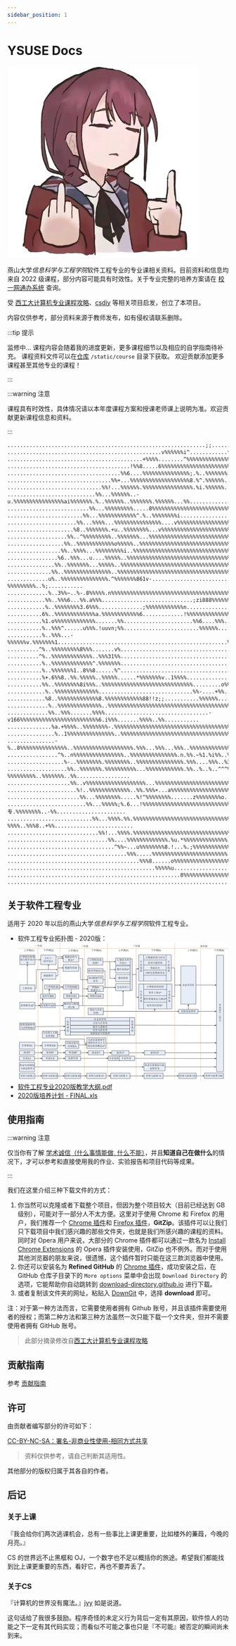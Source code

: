 ```yaml
---
sidebar_position: 1
---
```


# YSUSE Docs

![nina](../static/img/nina.png)

燕山大学*信息科学与工程学院*软件工程专业的专业课相关资料。目前资料和信息均来自 2022 级课程，部分内容可能具有时效性。关于专业完整的培养方案请在 [校一网通办系统](https://ehall.ysu.edu.cn/) 查询。 

受 [西工大计算机专业课程攻略](https://github.com/npu-cs/Course-Material)、[csdiy](https://csdiy.wiki/) 等相关项目启发，创立了本项目。

内容仅供参考，部分资料来源于教师发布，如有侵权请联系删除。

:::tip 提示

监修中... 
课程内容会随着我的进度更新，更多课程细节以及相应的自学指南待补充。
课程资料文件可以在[仓库](https://github.com/rurumuri/ysuse-2022) `/static/course` 目录下获取。
欢迎贡献添加更多课程甚至其他专业的课程！

:::

:::warning 注意

课程具有时效性，具体情况请以本年度课程方案和授课老师课上说明为准。欢迎贡献更新课程信息和资料。

:::

```ysu
...............................................................;;.............................................................
.................................................v%%%%%%i^............*i%%%%%%o...............................................
...........................................+%%%%........^%%%%%%%%%%%%%%~........%%%%-.........................................
.......................................!%%8.....6%%%%%%%%%%%%%%%%%%%%%%%%%%%%%%6.....%%%a.....................................
....................................%%6....%%%%%%%%%%%%%%%;.%..%%%%%%%.^%.%%%%%%%%%%%....%%%..................................
.................................%%+...%%%%%%%%%%%%%%%%%%%8.%^.%%%%%%.....%%%%%%%%%%%%%%%...z%%...............................
..............................%%!...%%%%%%.%%%%%%%%%%%%%%%%.%i.%%%%%%.!..1%%%%%%..%%%%%%%%%%...8%6............................
............................%%...%%%%%%..-u.%%%%%%%%%%%%%%%%ai%%%%%%%.%..%%%%%%..%%%%%%%.%%%%%%...%%..........................
..........................%%...%%%%%%%%%.....8%%%%%%%%%%%%%%%%%%%%%%%%%%%%%%%%-.%%%%%%%..%%v%%%%%...%%........................
........................%%...%%%%%%%%%%%%^.%..%%%%%%%%i..................6%%%%%%%%%%%%1.%..%%%%%%%%...%%......................
......................%%...%%%%...%%%%%%%%%%%%%%%....v%%%%%%%%%%%%%%%%%%%%.....%%%%%%%...%%%%%%%%%%%%...%8....................
.....................%8..%%%%%%%.+u..%%%%%%%%...v%%%%%%%%%%%%%%%%%%%%%%%%%%%%%%-..+%%%%%%%%%%%%%%.%%%%%..%%...................
...................%%..^%%%%%%%%%..%%%%%%%...%%%%%%%%%%%%%%%%%%%%%%%%%%%%%%%%%%%%%%...%%%%%%%%^..%..%%%%...%a.................
..................%%..%%%%%%%%%%%%o%%%%%..%%%%%%%%%%%%%%%%%%%%%%%%%%%%%%%%%%%%%%%%%%%6..%%%%..^%..%%%%%%%%..%%................
.................%%..%%%%...%%%%%%%%%i..%%%%%%%%%%%%%%%%%%%%%%%%%%%%%%%%%%%%%%%%%%%%%%%%..%%%%..%%%%%%%%%%%..%%...............
................%6..%%%...u....%%%%%..%%%%%%%%%%%%%%%%%%%%%%%%%%%%%%%%%%%%%%%%%%%%%%%%%%%%..%%%%%%%%%%%%%%%%..%%..............
...............%%..%%%%%%%...%%%%%..%%%%%%%%%%%%%%%%%%%%%%%%%%%%%%%%%%%%%%%%%%%%%%%%%%%%%%%a.;%%%%%%...v.%%%%..%%.............
..............%%..%%%%%%%%%%%%%%%..%%%%%%%%%%%%%%%%%%%%%%%%%%%%%%%%%%%%%%%%%%%%%%%%%%%%%%%%%%..%%%.^%....%%%%%..%%............
.............u%..%%%%%%%%%%%%%%%.^%%%%%%%861v-..................................................%%%..-%%%%%%%%%..%;...........
.............%..3%%~..%-.8%%%%%.n%%%%%%%%%%%%%%%%%%%%%%%%%%%%%%%%%%%%%%%%%%%%%%%%%%%%%%%iao;.....%%%%%%%%%%%%%%n.o%...........
............%%..%%%6...%%.a%%%.............................;zi888%%%%%%%%%%%%%%%%%%%%%%%%%%%%%%%..%%%%%%%%%%%%%%..%%..........
............%..%%%%%%%%3.6%%%..............;%%%%%%%%%%%%n..............u%%%%%%%%%%%6...............%%%..%..v.%%%%.+%..........
...........6%..%%%%%%%%%%%%%a.%%%%%%%%%%%%6.............!%%%%%%%%%%%%%%a............v%%%%%%%%%%%%i.%%%.v..%..%%%%..%1.........
...........%1.o%%%%%%%%%%%%%.......%%......................%%6....%%%......................%%%%%%%..%%%%%%%%%%%%%..%%.........
...........%..%%%^......u%%%.!uuvn;%%........................%%%%%%........................%%.......%%%%%%%%%%%%%%..%.........
...........%..%%%...-%%%%%%v.%%%%%%%1......................................................%%%%%%%%.%%%%%%%%%%%%%%..%.........
..........^%..%%%%%%%%%8%%%.......v%.......................................................~%%%%%%%.3%%.......%%%%..%.........
..........^%..%%%%%%%%%%%%%..%%%31%%........................................................%6......1%%%%%%%%%%%%%..%.........
...........%..%%%%%%%%%%%%%^.%%%%%%%........................................................%%%%%%%.%%%%%%%%%%%%%%..%.........
...........%..%%%%%%%1..8%%8......%^........................................................6%%%%%v.%%%%%%%%%%%%%%..%.........
...........%+.6%%8..%%.%%%%%..%%%%%......*%%%%%%%v..1%%%%..............%%%%u..v%%%%%%%^......%%.....%%%...o%..%%%n.1%.........
...........%%..%%%%%%%%8i%%%..%%%%%%%%%%%%%%%%%%%%%%%%%%%%%.........o%%%%%%%%%%%%%%%%%%%%%%%%%%%%%.%%%%%%%%%.%%%%..%%.........
............%..%%%%%%%%%%%%%%..............................%%-....+%%......^ozui38%%%%%%%%%%%%%%%..%%%%%%%%%%%%%%..%..........
............%8..%%%%%%%%%%%%%8.%%%%%%%%%%%%88!!z;;...........%%%%%%...............................%%%%%%%%%%%%%%..%%..........
.............%..%%%%%%%%%%%%%%..%%%%%%%%%%%%%%%%%%%%%%%%%%%%%%%%%%%%%%%%%%%%%%%%%%%%%%%%%%%%%%%8.6%%%%%%%%%%%%%%..%...........
.............%%..%%%.......%%%%.................................-v166%%%%%%%%%%%%%%%%%%%%%%%%%6.i%%%.......%%%%..%%...........
..............%a.+%%%%..%%%%%%%%-.%%%%%%%%%%%%%%%%%%%%%%%%%%%%%%%%%%%%%%%%%%%%%%%%%%%%%%%%%%%^.8%%%%%%%..%%%%%..!%............
...............%..1%%%%%%%%%%%%%%%..%%%%%%%%%%%%%%%%%%%%%%%%%%%%%%%%%%%%%%%%%%%%%%%%%%%%%%%%..%%%%%%%%%%%8%%%-..%.............
...............-%..8%%%%%%%%%%%%%%%..%%%%%%%%%%%%%%%%%%%.%%%...%%%...%%%..%%%%%%%%%%%%%%%%a..%%%%%%%%%%%%%%%*..%..............
................^%..n%%%%%%%%%%%%%%%%..%%%%%%%%%%%%%%%.n.%%.~%1.%i%%..%.%%.%%%%%%%%%%%%%%..%%%%%%%%%%%%%%%%-..%...............
..................%-..%%%%%%%%.%%%%%%%%..%%%%%%%%%%%%%%%.%%%....%%%..%3.%%.3%%%%%%%%%%a..%%%%%%%..%%%%%%%%..v%................
...................%%..%%%%%%%.%%%%%%%%%%...%%%%%%%%%%%%.%%..%..%..^^^%.u1.%%%%%%%%%..-%%%%%%%%%..%%%%%%%..%%.................
....................%%..v%%%%%%%%%%%%%%%%%%%...%%%%%%%%%%%%%%%%%%%%%%%%%%%%%%%%%!...%%%%%%%%%%%%%%%%%%%-..%%..................
......................%!..%%%%%%%%%%%%%..%%.%%%+...a%%%%%%%%%%%%%%%%%%%%%%%%....3%%%%%~^.%%%%%%%%%%%%%..%%....................
.......................%%...%%%%%%%%.....%!^%%%%%%%%.......z%%%%%%%%o......;%%%%%%%%%%6av..%%%%%%%%%..+%3.....................
.........................%%...%%%%%;%.6...!%%%%%%%%%%%%%%%%%%%%%%%%%%%%%%%%%%%%%%%%%%%.3专.%%%%%%%%..-%%......................
...........................%%...%%%%.%%.%%%%%%%%%%%%%%%%%%%%%%%%%%%%%%%%%%%%%%%%%%%%%-%%%%..%%%8..+%%.........................
.............................%%!...%%%%.%%%%%%%%%%%%%%%%%%%%%%%%%%%%%%%%.+.!%%%%%%%%%%%%%%8%%...%%!...........................
................................%%....%%%%%%%%%%%%%.%u.*%%%%%%%%%%%%%%.%.%%%%%%%%%%%%%%%%%...^%%..............................
..................................^%%~...u%%%%%%%%8.!...%.;%%%%%%%%%%%%.81z..%%%%%%%%%o...a%%-................................
......................................%%%.....%%%%%%%%%%%%%%%%%%%%%%%%.%%%%%%%%%%%.....%%%....................................
..........................................%%%8......o%%%%%%%%%%%%%%%%%%%%%%*......8%%%........................................
...............................................%%%%%u......................n%%%%%.............................................
.......................................................8%%%%%%%%%%%%%%%%8.....................................................
..............................................................................................................................
```

## 关于软件工程专业

适用于 2020 年以后的燕山大学*信息科学与工程学院*软件工程专业。

- 软件工程专业拓扑图 - 2020版：
    ![软件工程专业拓扑图 - 2020版](../static/course/软件工程专业拓扑图%20-%202020版.jpg)
- [软件工程专业2020版教学大纲.pdf](../static/course/软件工程专业2020版教学大纲.pdf)
- [2020版培养计划 - FINAL.xls](../static/course/2020版培养计划%20-%20FINAL.xls)

## 使用指南

:::warning 注意

仅当你有了解 [学术诚信（什么事情能做, 什么不能）](http://integrity.mit.edu/)，并且**知道自己在做什么**的情况下，才可以参考和直接使用我的作业、实验报告和项目代码等成果。

:::

我们在这里介绍三种下载文件的方式：

1. 你当然可以克隆或者下载整个项目，但因为整个项目较大（目前已经达到 GB 级别），可能对于一部分人不太方便。这里对于使用 Chrome 和 Firefox 的用户，我们推荐一个 [Chrome 插件](https://chrome.google.com/webstore/detail/gitzip-for-github/ffabmkklhbepgcgfonabamgnfafbdlkn?hl=en)和 [Firefox 插件](https://addons.mozilla.org/en-US/firefox/addon/gitzip/)，**GitZip**。该插件可以让我们只下载项目中我们感兴趣的那些文件夹，也就是我们所感兴趣的课程的资料。同时对 Opera 用户来说，大部分的 Chrome 插件都可以通过一款名为 [Install Chrome Extensions](https://addons.opera.com/zh-cn/extensions/details/install-chrome-extensions/) 的 Opera 插件安装使用，GitZip 也不例外。而对于使用其他浏览器的朋友来说，很遗憾，这个插件暂时只能在这三款浏览器中使用。
2. 你还可以安装名为 **Refined GitHub** 的 [Chrome 插件](https://chromewebstore.google.com/detail/refined-github/hlepfoohegkhhmjieoechaddaejaokhf)，成功安装之后，在 GitHub 仓库子目录下的 `More options` 菜单中会出现 `Download Directory` 的选项，它能帮助你自动跳转到 [download-directory.github.io](https://download-directory.github.io/) 进行下载。
3. 或者复制该文件夹的网址，粘贴入 [DownGit](https://minhaskamal.github.io/DownGit/#/home) 中，选择 **download** 即可。

注：对于第一种方法而言，它需要使用者拥有 Github 账号，并且该插件需要使用者的授权；而第二种方法和第三种方法虽然一次只能下载一个文件夹，但并不需要使用者拥有 GitHub 账号。

> 此部分摘录修改自[西工大计算机专业课程攻略](https://github.com/npu-cs/Course-Material)

## 贡献指南

参考 [贡献指南](./contributing.md)

## 许可

由贡献者编写部分的许可如下：

[CC-BY-NC-SA：署名-非商业性使用-相同方式共享](https://creativecommons.org/licenses/by-nc-sa/4.0/deed.zh)

> 资料仅供参考，请自己判断其适用性。

其他部分的版权归属于其各自的作者。

## 后记

### 关于上课

『我会给你们两次逃课机会，总有一些事比上课更重要，比如楼外的蒹葭，今晚的月亮。』

CS 的世界远不止黑框和 OJ，一个数字也不足以概括你的旅途。希望我们都能找到比上课更重要的东西，看好它，再也不要弄丢了。

### 关于CS

『计算机的世界没有魔法。』[jyy](https://ics.nju.edu.cn/~jyy/) 如是说道。

这句话给了我很多鼓励。程序奇怪的未定义行为背后一定有其原因，软件惊人的功能之下一定有其代码实现；而看似不可能之事也只是『不可能』被否定的瞬间尚未到来。